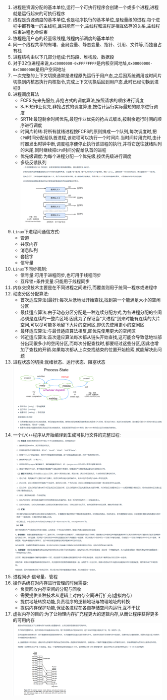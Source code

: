 1. 进程是资源分配的基本单位,运行一个可执行程序会创建一个或多个进程,进程就是运行起来的可执行程序
2. 线程是资源调度的基本单位,也是程序执行的基本单位,是轻量级的进程.每个进程中都有唯一的主线程,且只能有一个,主线程和进程是相互依存的关系,主线程结束进程也会结束
3. 协程是用户态的轻量级线程,线程内部调度的基本单位
4. 同一个线程共享的有堆、全局变量、静态变量、指针、引用、文件等,而独自占有栈
5. 进程结构由以下几部分组成:代码段、堆栈段、数据段
6. 对于32位进程来说,`0xC0000000-0xFFFFFFFF`是内核空间地址,`0x00000000-0xC0000000`是用户空间地址
7. 一次完整的上下文切换通常是进程原先运行于用户态,之后因系统调用或时间片切换到内核态执行内核指令,完成上下文切换后回到用户态,此时已经切换到进程B
8. 进程调度算法
   * FCFS:先来先服务,非抢占式的调度算法,按照请求的顺序进行调度
   * SJF:短作业优先,非抢占式的调度算法,按估计运行实际最短的顺序进行调度
   * SRTN:最短剩余时间优先,最短作业优先的抢占式版本,按剩余运行时间的顺序进行调度
   * 时间片轮转:将所有就绪进程按FCFS的原则排成一个队列,每次调度时,把`CPU`时间分配给队首进程,该进程可以执行一个时间片.当时间片用完时,由计时器发出时钟中断,调度程序便停止执行该进程的执行,并将它送往就绪队列的末尾,同时继续把`CPU`时间分配给队首的进程
   * 优先级调度:为每个进程分配一个优先级,按优先级进行调度
   * 多级反馈队列
   ![](markdown图像集/2025-03-09-17-35-24.png)   
9. `Linux`下进程间通信方式:
    * 管道
    * 共享内存
    * 消息队列
    * 套接字
    * 信号量 
10. `Linux`下同步机制:
    * 信号量:可用于进程同步,也可用于线程同步
    * 互斥锁+条件变量:只能用于线程同步
11. 内存交换技术主要是在不同进程之间进行,而覆盖则用于统同一程序或进程中
12. 动态分区分配算法:
    * 首次适应算法(最好):每次从低地址开始查找,找到第一个能满足大小的空闲分区
    * 最佳适应算法:由于动态分区分配是一种连续分配方式,为各进程分配的空间必须是连续的一整片区域.因此为了保证当"大进程"到来时能有连续的大片空间,可以尽可能多地留下大片的空闲区,即优先使用更小的空闲区
    * 最坏适应算法:与最佳适应算法相反,即优先使用更大的空闲区
    * 邻近适应算法:首次适应算法每次都从链头开始查找,这可能会导致低地址部分出现很多小的空闲分区,而每次分配查找时,都要经过这些分区,因此也增加了查找的开销.如果每次都从上次查找结束的位置开始检索,就能解决此问题
13. 进程状态的切换:就绪状态、运行状态、阻塞状态
    ![](markdown图像集/2025-03-09-21-42-50.png)
14. 一个`C/C++`程序从开始编译到生成可执行文件的完整过程:
    ![](markdown图像集/2025-03-09-21-43-39.png)
    ![](markdown图像集/2025-03-09-21-43-46.png)
15. 进程同步:信号量、管程  
16. 操作系统在对内存进行管理的时候需要:
    * 负责回收内存空间的分配与回收
    * 需要提供某种技术从逻辑上对内存空间进行扩充(虚拟内存)
    * 提供地址转换功能,负责程序的逻辑地址与物理地址的转换
    * 提供内存保护功能,保证各进程在各自存储空间内运行,互不干扰
17. 虚拟内存的目的:为了让物理内存扩充程更大的逻辑内存,从而让程序获得更多的可用内存
    ![](markdown图像集/2025-03-09-21-52-58.png)
                                                                       
